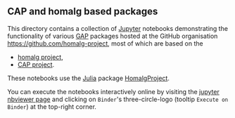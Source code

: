## CAP and homalg based packages

This directory contains a collection of
[Jupyter](https://jupyter.org/) notebooks demonstrating the
functionality of various [GAP](https://www.gap-system.org/) packages
hosted at the GitHub organisation https://github.com/homalg-project,
most of which are based on the

* [homalg project](https://github.com/homalg-project/homalg_project/),
* [CAP project](https://github.com/homalg-project/CAP_project/).

These notebooks use the [Julia](https://julialang.org/) package
[HomalgProject](https://github.com/homalg-project/HomalgProject.jl).

You can execute the notebooks interactively online by visiting the [jupyter nbviewer page](https://nbviewer.jupyter.org/github/homalg-project/CapHomalgNotebooks/tree/master/) and clicking on `Binder`'s three-circle-logo (tooltip `Execute on Binder`) at the top-right corner.
